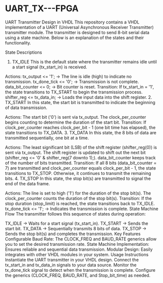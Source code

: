 # UART_TX---FPGA

UART Transmitter Design in VHDL
This repository contains a VHDL implementation of a UART (Universal Asynchronous Receiver Transmitter) transmitter module. The transmitter is designed to send 8-bit serial data using a state machine. Below is an explanation of the states and their functionality.

State Descriptions
1. TX_IDLE
This is the default state where the transmitter remains idle until a start signal (tx_start_in) is received.

Actions:
tx_output <= '1'; → The line is idle (high) to indicate no transmission.
tx_done_tick <= '0'; → Transmission is not complete.
data_bit_counter <= 0; → Bit counter is reset.
Transition:
If tx_start_in = '1', the state transitions to TX_START to begin the transmission process.
shifter_reg <= tx_data_in; → Loads the input data into the shift register.
2. TX_START
In this state, the start bit is transmitted to indicate the beginning of data transmission.

Actions:
The start bit ('0') is sent via tx_output.
The clock_per_counter begins counting to determine the duration of the start bit.
Transition:
If clock_per_counter reaches clock_per_bit - 1 (one bit time has elapsed), the state transitions to TX_DATA.
3. TX_DATA
In this state, the 8 bits of data are transmitted sequentially, one bit at a time.

Actions:
The least significant bit (LSB) of the shift register (shifter_reg(0)) is sent via tx_output.
The shift register is updated to shift out the next bit (shifter_reg <= '0' & shifter_reg(7 downto 1);).
data_bit_counter keeps track of the number of bits transmitted.
Transition:
If all 8 bits (data_bit_counter = 7) are transmitted and clock_per_counter equals clock_per_bit - 1, the state transitions to TX_STOP.
Otherwise, it continues to transmit the remaining bits.
4. TX_STOP
In this state, the stop bit(s) are transmitted to signal the end of the data frame.

Actions:
The line is set to high ('1') for the duration of the stop bit(s).
The clock_per_counter counts the duration of the stop bit(s).
Transition:
If the stop duration (stop_limit) is reached, the state transitions back to TX_IDLE.
tx_done_tick <= '1'; → Indicates the transmission is complete.
State Machine Flow
The transmitter follows this sequence of states during operation:

TX_IDLE → Waits for a start signal (tx_start_in).
TX_START → Sends the start bit.
TX_DATA → Sequentially transmits 8 bits of data.
TX_STOP → Sends the stop bit(s) and completes the transmission.
Key Features
Configurable Baud Rate: The CLOCK_FREQ and BAUD_RATE generics allow you to set the desired transmission rate.
State Machine Implementation: Ensures reliable and sequential data transmission.
Modular Design: Easily integrates with other VHDL modules in your system.
Usage Instructions
Instantiate the UART transmitter in your VHDL design.
Connect the tx_start_in and tx_data_in signals to your data source.
Monitor the tx_done_tick signal to detect when the transmission is complete.
Configure the generics (CLOCK_FREQ, BAUD_RATE, and Stop_bit_time) as needed.
